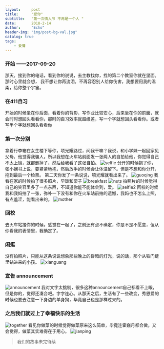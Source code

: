 ```yaml
---
layout:     post
title:      "爱你"
subtitle:   "第一次情人节 不再是一个人 "
date:       2018-2-14
author:     "Echo"
header-img: "img/post-bg-val.jpg"
catalog: true
tags:
    - 爱情
---
```


### 开始 ——2017-09-20
那天，接到你的电话，看到你的说说，去主教找你，找的第二个教室你就在里面。
那时心里就会想，
我不想让你再流泪，不再容忍别人给你伤害，我想要用我的温柔，给你整个宇宙。

### 在411自习
开始的时候坐在你后面，看着你的背影，写作业比较安心，后来坐在你的前面，就会时时想回头看看你，那时的自习效率就超级差，写一个字就想回头看看你。或者写半个字就想回头看看你

### 第一次分别
拿着行李箱在女生楼下等你，项光耀路过，问我干嘛？我说，和小学妹一起回家见父母，他觉得我骗人，所以我想在火车站前面发一张两人的自拍给他，你觉得自己不太上镜，就都删掉了，然后给我看了这张自拍。
![selfie](https://github.com/echosara/echoblog/blob/master/img/val_selfie.jpg)
分开的时候抱了你，张小娴书上说，要紧紧地抱，然后放手的时候会让体温留下。但是不想和你分开，拖到最后一个检票。
第二天你发了一条说说，项光耀就看出来了。
![guoqing](https://github.com/echosara/echoblog/blob/master/img/guoqing.png)
我看在家的时候拍了很多照片，早饭和栗子
![breakfast](https://github.com/echosara/echoblog/blob/master/img/val_breakfast.jpg)
![nuts](https://github.com/echosara/echoblog/blob/master/img/IMG_20171002_111250.jpg)
拍照片的时候觉得自己的笑容里多了一点东西，不知道你能不能体会到，爱。
![selfie2](https://github.com/echosara/echoblog/blob/master/img/val_selfie2.jpg)
回校的时候我和我妈拍了一张，弥补一下没有和你在火车站前拍的遗憾，我妈也不怎么上照，有点羞涩，能看出来的。
![mother](https://github.com/echosara/echoblog/blob/master/img/val_mother.jpg)

### 回校
去火车站接你的时候，感觉在一起了，之前还有点不确定，你是不是不愿意，但从你看我的表情里，我确定了。

### 闲逛
没有拍照片，只能从这条说说想象那些晚上的昏暗的灯光，说的话，那个从铁门缝里钻进来的小孩。
![xianguang](https://github.com/echosara/echoblog/blob/master/img/xiangkuang.png)

### 宣告 announcement
![announcement](https://github.com/echosara/echoblog/blob/master/img/announcement.png) 
我对文字太挑剔，很多这种announcement自己都看不上眼，但是你的，觉得还凑合吧。字字连心。从那天之后，生活有了一些改变，秀恩爱的时候也要去注意一下身边的单身狗，毕竟自己也是那样过来的。

### 之后我们就过上了幸福快乐的生活
![together](https://github.com/echosara/echoblog/blob/master/img/val_together.jpg)
看见你做菜的时候觉得做菜原来这么简单，毕竟连霍巍月都会做，又会觉得，做菜其实难得在于用心。
![jianping](https://github.com/echosara/echoblog/blob/master/img/val_jianping.jpg)

> 我们的故事未完待续










